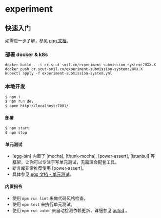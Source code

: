 # experiment

## 快速入门

<!-- 在此次添加使用文档 -->

如需进一步了解，参见 [egg 文档][egg]。

### 部署 docker & k8s
```
docker build . -t cr.scut-smil.cn/experiment-submission-system:20XX.X
docker push cr.scut-smil.cn/experiment-submission-system:20XX.X
kubectl apply -f experiment-submission-system.yml
```

### 本地开发

```bash
$ npm i
$ npm run dev
$ open http://localhost:7001/
```

#### 部署

```bash
$ npm start
$ npm stop
```

#### 单元测试

- [egg-bin] 内置了 [mocha], [thunk-mocha], [power-assert], [istanbul] 等框架，让你可以专注于写单元测试，无需理会配套工具。
- 断言库非常推荐使用 [power-assert]。
- 具体参见 [egg 文档 - 单元测试](https://eggjs.org/zh-cn/core/unittest)。

#### 内置指令

- 使用 `npm run lint` 来做代码风格检查。
- 使用 `npm test` 来执行单元测试。
- 使用 `npm run autod` 来自动检测依赖更新，详细参见 [autod](https://www.npmjs.com/package/autod) 。


[egg]: https://eggjs.org
